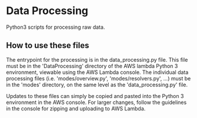 # Data Processing
Python3 scripts for processing raw data.

## How to use these files
The entrypoint for the processing is in the data_processing.py file.  This file must be in the 'DataProcessing' directory of the AWS lambda Python 3 environment, viewable using the AWS Lambda console.  The individual data processing files (i.e. 'modes/overview.py', 'modes/resolvers.py', ...) must be in the 'modes' directory, on the same level as the 'data_processing.py' file.

Updates to these files can simply be copied and pasted into the Python 3 environment in the AWS console.  For larger changes, follow the guidelines in the console for zipping and uploading to AWS Lambda.
